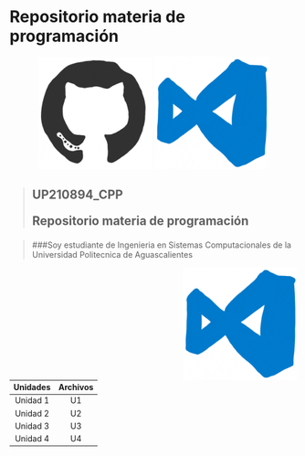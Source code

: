 # Repositorio materia de programación 
<div>
  <p align="center">
  <img src="imagenseis/giphy.gif" width="200"> 
  <img src="imagensiete/giphy (1).gif" width="200"> 
  
  </p>
</div>     

> ## UP210894_CPP </p> Repositorio materia de programación </p>

> ###Soy estudiante de Ingenieria en Sistemas Computacionales de la Universidad Politecnica de Aguascalientes 
</p>

 <img src="imagensiete/giphy (1).gif" width="200" p align="right">

|        Unidades       | Archivos | 
|:---------------------:|:--------:|
|        Unidad 1       |    U1    |
|        Unidad 2       |    U2    | 
|        Unidad 3       |    U3    | 
|        Unidad 4       |    U4    | 

